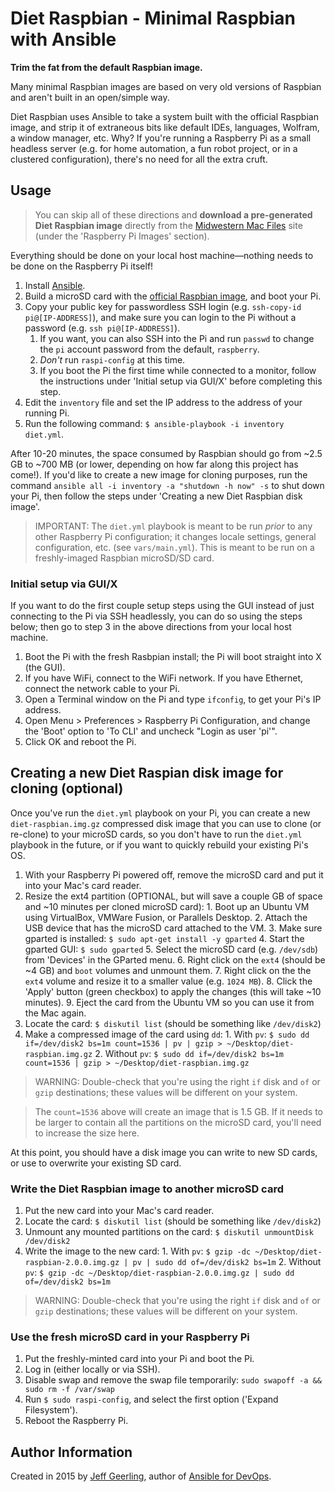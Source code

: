# Diet Raspbian - Minimal Raspbian with Ansible

**Trim the fat from the default Raspbian image.**

Many minimal Raspbian images are based on very old versions of Raspbian and aren't built in an open/simple way.

Diet Raspbian uses Ansible to take a system built with the official Raspbian image, and strip it of extraneous bits like default IDEs, languages, Wolfram, a window manager, etc. Why? If you're running a Raspberry Pi as a small headless server (e.g. for home automation, a fun robot project, or in a clustered configuration), there's no need for all the extra cruft.

## Usage

> You can skip all of these directions and **download a pre-generated Diet Raspbian image** directly from the [Midwestern Mac Files](http://files.midwesternmac.com/#raspberry-pi-images) site (under the 'Raspberry Pi Images' section).

Everything should be done on your local host machine—nothing needs to be done on the Raspberry Pi itself!

  1. Install [Ansible](http://docs.ansible.com/intro_installation.html).
  2. Build a microSD card with the [official Raspbian image](http://www.raspberrypi.org/downloads/), and boot your Pi.
  3. Copy your public key for passwordless SSH login (e.g. `ssh-copy-id pi@[IP-ADDRESS]`), and make sure you can login to the Pi without a password (e.g. `ssh pi@[IP-ADDRESS]`).
      1. If you want, you can also SSH into the Pi and run `passwd` to change the `pi` account password from the default, `raspberry`.
      2. *Don't* run `raspi-config` at this time.
      3. If you boot the Pi the first time while connected to a monitor, follow the instructions under 'Initial setup via GUI/X' before completing this step.
  3. Edit the `inventory` file and set the IP address to the address of your running Pi.
  4. Run the following command: `$ ansible-playbook -i inventory diet.yml`.

After 10-20 minutes, the space consumed by Raspbian should go from ~2.5 GB to ~700 MB (or lower, depending on how far along this project has come!). If you'd like to create a new image for cloning purposes, run the command `ansible all -i inventory -a "shutdown -h now" -s` to shut down your Pi, then follow the steps under 'Creating a new Diet Raspbian disk image'.

> IMPORTANT: The `diet.yml` playbook is meant to be run *prior* to any other Raspberry Pi configuration; it changes locale settings, general configuration, etc. (see `vars/main.yml`). This is meant to be run on a freshly-imaged Raspbian microSD/SD card.

### Initial setup via GUI/X

If you want to do the first couple setup steps using the GUI instead of just connecting to the Pi via SSH headlessly, you can do so using the steps below; then go to step 3 in the above directions from your local host machine.

  1. Boot the Pi with the fresh Rasbpian install; the Pi will boot straight into X (the GUI).
  2. If you have WiFi, connect to the WiFi network. If you have Ethernet, connect the network cable to your Pi.
  3. Open a Terminal window on the Pi and type `ifconfig`, to get your Pi's IP address.
  4. Open Menu > Preferences > Raspberry Pi Configuration, and change the 'Boot' option to 'To CLI' and uncheck "Login as user 'pi'".
  5. Click OK and reboot the Pi.

## Creating a new Diet Raspian disk image for cloning (optional)

Once you've run the `diet.yml` playbook on your Pi, you can create a new `diet-raspbian.img.gz` compressed disk image that you can use to clone (or re-clone) to your microSD cards, so you don't have to run the `diet.yml` playbook in the future, or if you want to quickly rebuild your existing Pi's OS.

  1. With your Raspberry Pi powered off, remove the microSD card and put it into your Mac's card reader.
  2. Resize the ext4 partition (OPTIONAL, but will save a couple GB of space and ~10 minutes per cloned microSD card):
    1. Boot up an Ubuntu VM using VirtualBox, VMWare Fusion, or Parallels Desktop.
    2. Attach the USB device that has the microSD card attached to the VM.
    3. Make sure gparted is installed: `$ sudo apt-get install -y gparted`
    4. Start the gparted GUI: `$ sudo gparted`
    5. Select the microSD card (e.g. `/dev/sdb`) from 'Devices' in the GParted menu.
    6. Right click on the `ext4` (should be ~4 GB) and `boot` volumes and unmount them.
    7. Right click on the the `ext4` volume and resize it to a smaller value (e.g. `1024 MB`).
    8. Click the 'Apply' button (green checkbox) to apply the changes (this will take ~10 minutes).
    9. Eject the card from the Ubuntu VM so you can use it from the Mac again.
  3. Locate the card: `$ diskutil list` (should be something like `/dev/disk2`)
  4. Make a compressed image of the card using `dd`:
    1. With `pv`: `$ sudo dd if=/dev/disk2 bs=1m count=1536 | pv | gzip > ~/Desktop/diet-raspbian.img.gz`
    2. Without `pv`: `$ sudo dd if=/dev/disk2 bs=1m count=1536 | gzip > ~/Desktop/diet-raspbian.img.gz`

> WARNING: Double-check that you're using the right `if` disk and `of` or `gzip` destinations; these values will be different on your system.

> The `count=1536` above will create an image that is 1.5 GB. If it needs to be larger to contain all the partitions on the microSD card, you'll need to increase the size here.

At this point, you should have a disk image you can write to new SD cards, or use to overwrite your existing SD card.

### Write the Diet Raspbian image to another microSD card

  1. Put the new card into your Mac's card reader.
  2. Locate the card: `$ diskutil list` (should be something like `/dev/disk2`)
  3. Unmount any mounted partitions on the card: `$ diskutil unmountDisk /dev/disk2`
  3. Write the image to the new card:
    1. With `pv`: `$ gzip -dc ~/Desktop/diet-raspbian-2.0.0.img.gz | pv | sudo dd of=/dev/disk2 bs=1m`
    2. Without `pv`: `$ gzip -dc ~/Desktop/diet-raspbian-2.0.0.img.gz | sudo dd of=/dev/disk2 bs=1m`

> WARNING: Double-check that you're using the right `if` disk and `of` or `gzip` destinations; these values will be different on your system.

### Use the fresh microSD card in your Raspberry Pi

  1. Put the freshly-minted card into your Pi and boot the Pi.
  2. Log in (either locally or via SSH).
  3. Disable swap and remove the swap file temporarily: `sudo swapoff -a && sudo rm -f /var/swap`
  4. Run `$ sudo raspi-config`, and select the first option ('Expand Filesystem').
  5. Reboot the Raspberry Pi.

## Author Information

Created in 2015 by [Jeff Geerling](http://jeffgeerling.com/), author of [Ansible for DevOps](http://ansiblefordevops.com/).
